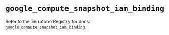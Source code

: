 # `google_compute_snapshot_iam_binding`

Refer to the Terraform Registry for docs: [`google_compute_snapshot_iam_binding`](https://registry.terraform.io/providers/hashicorp/google-beta/5.39.0/docs/resources/google_compute_snapshot_iam_binding).
